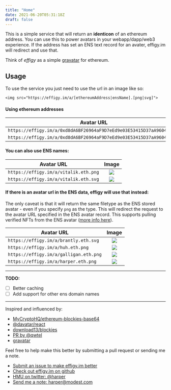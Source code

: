 ```yaml
---
title: "Home"
date: 2021-06-20T05:31:18Z
draft: false
---
```


This is a simple service that will return an **identicon** of an ethereum address. You can use this to power avatars in your webapp/dapp/web3 experience. If the address has set an ENS text record for an avater, effigy.im will redirect and use that. 

Think of *effigy* as a simple [gravatar](https://en.gravatar.com/) for ethereum.

## Usage

To use the service you just need to use the url in an image like so:

    <img src="https://effigy.im/a/[ethereumAddress|ensName].[png|svg]">

#### Using ethereum addresses

| Avatar URL | Image |
-------------------------|:-------------------------:
| `https://effigy.im/a/0xd8dA6BF26964aF9D7eEd9e03E53415D37aA96045.png`     | ![](/a/0xd8dA6BF26964aF9D7eEd9e03E53415D37aA96045.png)   |
| `https://effigy.im/a/0xd8dA6BF26964aF9D7eEd9e03E53415D37aA96045.svg`     | ![](/a/0xd8dA6BF26964aF9D7eEd9e03E53415D37aA96045.svg)   |

#### You can also use ENS names:

| Avatar URL | Image |
-------------------------|:-------------------------:
| `https://effigy.im/a/vitalik.eth.png`     | ![](/a/vitalik.eth.png)   |
| `https://effigy.im/a/vitalik.eth.svg`     | ![](/a/vitalik.eth.svg)   |

#### If there is an avatar url in the ENS data, effigy will use that instead:

The only caveat is that it will return the same filetype as the ENS stored avatar - even if you specify `png` as the type. This will redirect the request to the avatar URL specified in the ENS avatar record. This supports pulling verified NFTs from the ENS avatar ([more info here](https://medium.com/the-ethereum-name-service/step-by-step-guide-to-setting-an-nft-as-your-ens-profile-avatar-3562d39567fc)).

| Avatar URL | Image |
-------------------------|:-------------------------:
| `https://effigy.im/a/brantly.eth.svg`     | ![](/a/brantly.eth.svg)   |
| `https://effigy.im/a/huh.eth.png`     | ![](/a/huh.eth.png)   |
| `https://effigy.im/a/galligan.eth.png`     | ![](/a/galligan.eth.png)   |
| `https://effigy.im/a/harper.eth.png`     | ![](/a/harper.eth.png)   |

* * * * *

**TODO:**

- [ ] Better caching
- [ ] Add support for other ens domain names

* * * * *

Inspired and influenced by:

- [MyCryptoHQ/ethereum-blockies-base64](https://github.com/MyCryptoHQ/ethereum-blockies-base64)
- [@davatar/react](https://www.npmjs.com/package/@davatar/react)
- [download13/blockies](https://github.com/download13/blockies)
- [PR by @qwtel](https://github.com/download13/blockies/pull/12)
- [gravatar](https://en.gravatar.com/)

Feel free to help make this better by submitting a pull request or sending me a note.

-   [Submit an issue to make effigy.im better](https://github.com/harperreed/effigy.im/issues)
-   [Check out effigy.im on github](https://github.com/harperreed/effigy.im)
-   [HMU on twitter: @harper](https://twitter.com/harper)
-   [Send me a note: harper@modest.com](mailto:harper@modest.com)